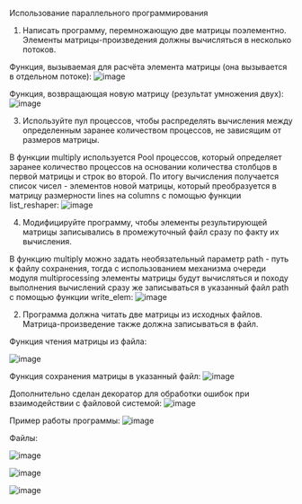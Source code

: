 Использование параллельного программирования

1. Написать программу, перемножающую две матрицы поэлементно. Элементы матрицы-произведения должны вычисляться в несколько потоков.

Функция, вызываемая для расчёта элемента матрицы (она вызывается в отдельном потоке):
![image](https://user-images.githubusercontent.com/113033685/199028318-bae46eb8-5d75-42af-826a-005fd7466b7a.png)

Функция, возвращающая новую матрицу (результат умножения двух):
![image](https://user-images.githubusercontent.com/113033685/199028361-d4af60cc-caa9-4c66-8691-3c0e65323480.png)

3. Используйте пул процессов, чтобы распределять вычисления между определенным заранее количеством процессов, не зависящим от размеров матрицы.

В функции multiply используется Pool процессов, который определяет заранее количество процессов на основании количества столбцов в первой матрицы и строк во второй. По итогу вычисления получается список чисел - элементов новой матрицы, который преобразуется в матрицу размерности lines на columns с помощью функции list_reshaper:
![image](https://user-images.githubusercontent.com/113033685/199028635-9027174d-d852-4277-95c0-cdfbce278ab5.png)

4. Модифицируйте программу, чтобы элементы результирующей матрицы записывались в промежуточный файл сразу по факту их вычисления.

В функцию multiply можно задать необязательный параметр path - путь к файлу сохранения, тогда с использованием механизма очереди модуля multiprocessing элементы матрицы будут вычисляться и походу выполнения вычислений сразу же записываться в указанный файл path с помощью функции write_elem:
![image](https://user-images.githubusercontent.com/113033685/199028728-05328bb7-d57f-41d3-b88a-34ea97d515ac.png)

2. Программа должна читать две матрицы из исходных файлов. Матрица-произведение также должна записываться в файл.

Функция чтения матрицы из файла:

![image](https://user-images.githubusercontent.com/113033685/199028845-6085c454-202f-46b1-ba7a-662fa00492d7.png)

Функция сохранения матрицы в указанный файл:
![image](https://user-images.githubusercontent.com/113033685/199028883-b7abcdef-0929-4ce9-9c34-dff0f5618afa.png)

Дополнительно сделан декоратор для обработки ошибок при взаимодействии с файловой системой:
![image](https://user-images.githubusercontent.com/113033685/199028978-b186cece-f007-4a72-b4e3-d648a787223f.png)


Пример работы программы:
![image](https://user-images.githubusercontent.com/113033685/199029028-bd503d2b-f436-473a-8ba1-e75ea0ad922a.png)

Файлы:

![image](https://user-images.githubusercontent.com/113033685/199029077-a1a1bf88-5afe-4195-8946-03cc88bfb2f5.png)

![image](https://user-images.githubusercontent.com/113033685/199029094-5a840f73-1b73-425c-9396-3955a3c907af.png)

![image](https://user-images.githubusercontent.com/113033685/199029101-76fc0056-c857-4097-a955-832c79035170.png)
